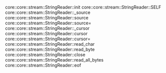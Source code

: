 core::core::stream::StringReader::init
core::core::stream::StringReader::SELF
core::core::stream::StringReader::_source
core::core::stream::StringReader::source
core::core::stream::StringReader::source=
core::core::stream::StringReader::_cursor
core::core::stream::StringReader::cursor
core::core::stream::StringReader::cursor=
core::core::stream::StringReader::read_char
core::core::stream::StringReader::read_byte
core::core::stream::StringReader::close
core::core::stream::StringReader::read_all_bytes
core::core::stream::StringReader::eof